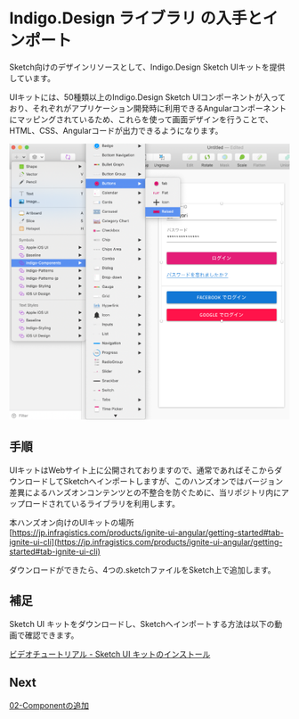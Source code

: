 # Indigo.Design ライブラリ の入手とインポート

Sketch向けのデザインリソースとして、Indigo.Design Sketch UIキットを提供しています。

UIキットには、50種類以上のIndigo.Design Sketch UIコンポーネントが入っており、それぞれがアプリケーション開発時に利用できるAngularコンポーネントにマッピングされているため、これらを使って画面デザインを行うことで、HTML、CSS、Angularコードが出力できるようになります。

![](assets/01-01.png)

## 手順
UIキットはWebサイト上に公開されておりますので、通常であればそこからダウンロードしてSketchへインポートしますが、このハンズオンではバージョン差異によるハンズオンコンテンツとの不整合を防ぐために、当リポジトリ内にアップロードされているライブラリを利用します。

本ハンズオン向けのUIキットの場所<br>
[https://jp.infragistics.com/products/ignite-ui-angular/getting-started#tab-ignite-ui-cli](https://jp.infragistics.com/products/ignite-ui-angular/getting-started#tab-ignite-ui-cli)

ダウンロードができたら、4つの.sketchファイルをSketch上で追加します。


## 補足

Sketch UI キットをダウンロードし、Sketchへインポートする方法は以下の動画で確認できます。

[ビデオチュートリアル - Sketch UI キットのインストール](https://www.youtube.com/watch?v=dfAXbGwJ07s&feature=youtu.be)

## Next

[02-Componentの追加](02-Componentの追加.md)
